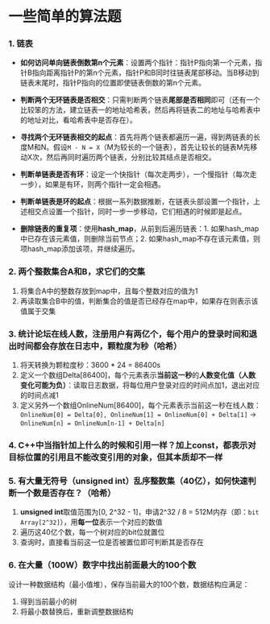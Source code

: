 # 一些简单的算法题

### 1. 链表
* **如何访问单向链表倒数第n个元素**：设置两个指针：指针P指向第一个元素，指针B指向距离指针P的第n个元素，指针P和B同时往链表尾部移动。当B移动到链表末尾时，指针P指向的位置即使链表倒数的第n个元素。

* **判断两个无环链表是否相交**：只需判断两个链表**尾部是否相同**即可（还有一个比较笨的方法，建立链表一的地址哈希表，然后再将链表二的地址与哈希表中的地址对比，看哈希表中是否存在）。

* **寻找两个无环链表相交的起点**：首先将两个链表都遍历一遍，得到两链表的长度M和N。假设`M - N = X`（M为较长的一个链表），首先让较长的链表M先移动X次，然后再同时遍历两个链表，分别比较其结点是否相交。 

* **判断单链表是否有环**：设定一个快指针（每次走两步），一个慢指针（每次走一步），如果是有环，则两个指针一定会相遇。

* **判断单链表是环的起点**：根据一系列数据推断，在链表头部设置一个指针，上述相交点设置一个指针，同时一步一步移动，它们相遇的时候即是起点。

* **删除链表的重复项**：使用**hash_map**，从前到后遍历链表：1. 如果hash_map中已存在该元素值，则删除当前节点；2. 如果hash_map不存在该元素值，则项hash_map添加该项，并继续遍历。

### 2. 两个整数集合A和B，求它们的交集
1. 将集合A中的整数存放到map中，且每个整数对应的值为1
2. 再读取集合B中的值，判断集合的值是否已经存在map中，如果存在则表示该值属于交集

### 3. 统计论坛在线人数，注册用户有两亿个，每个用户的登录时间和退出时间都会存放在日志中，颗粒度为秒（哈希）
1. 将天转换为颗粒度秒：3600 * 24 = 86400s
2. 定义一个数组Delta[86400]，每个元素表示**当前这一秒**的**人数变化值（人数变化可能为负）**：读取日志数据，将每位用户登录对应的时间点加1，退出对应的时间点减1
3. 定义另外一个数组OnlineNum[86400]，每个元素表示当前这一秒在线人数：`OnlineNum[0] = Delta[0], OnlineNum[1] = OnlineNum[0] + Delta[1]` -> `OnlineNum[n] = OnlineNum[n-1] + Delta[n]`

### 4. C++中当指针加上什么的时候和引用一样？加上const，都表示对目标位置的引用且不能改变引用的对象，但其本质却不一样

### 5. 有大量无符号（unsigned int）乱序整数集（40亿），如何快速判断一个数是否存在？（哈希）
1. **unsigned int**取值范围为[0, 2^32 - 1]，申请2^32 / 8 = 512M内存（即：`bit Array[2^32]`），用**每一位**表示一个对应的数值
2. 遍历这40亿个数，每一个树对应的bit位就置位
3. 查询时，直接看当前这一位是否被置位即可判断其是否存在

### 6. 在大量（100W）数字中找出前面最大的100个数
设计一种数据结构（最小值堆），保存当前最大的100个数，数据结构应满足：
1. 得到当前最小的树
2. 将最小数替换后，重新调整数据结构


